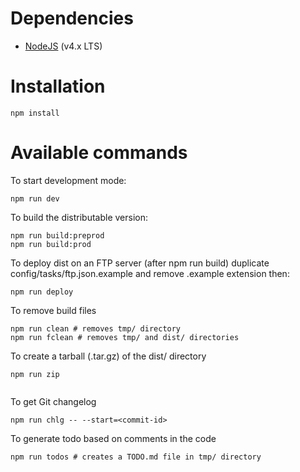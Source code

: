 # Dependencies

* [NodeJS](https://nodejs.org) (v4.x LTS)

# Installation

```
npm install
```

# Available commands

To start development mode:

```
npm run dev
```

To build the distributable version:

```
npm run build:preprod
npm run build:prod
```

To deploy dist on an FTP server (after npm run build)
duplicate config/tasks/ftp.json.example and remove .example extension then:

```
npm run deploy
```

To remove build files

```
npm run clean # removes tmp/ directory
npm run fclean # removes tmp/ and dist/ directories
```

To create a tarball (.tar.gz) of the dist/ directory

```
npm run zip


```
To get Git changelog

```
npm run chlg -- --start=<commit-id>
```

To generate todo based on comments in the code

```
npm run todos # creates a TODO.md file in tmp/ directory
```
